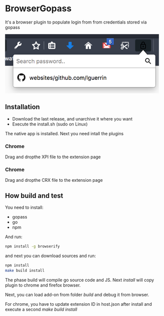 # BrowserGopass

It's a browser plugin to populate login from from credentials stored via gopass

![Plugin](docs/plugin.png)

## Installation

* Download the last release, and unarchive it where you want
* Execute the install.sh (sudo on Linux)

The native app is installed. Next you need intall the plugins

### Chrome

Drag and dropthe XPI file to the extension page  

### Chrome

Drag and dropthe CRX file to the extension page

## How build and test

You need to install:
 * gopass
 * go
 * npm
 
 And run:
 ```bash
npm install -g browserify  
 ```
 
 and next you can download sources and run:
```bash
npm install
make build install
```

The phase build will compile go source code and JS.
Next *install* will copy plugin to chrome and firefox browser.

Next, you can load add-on from folder *build* and debug it from browser.

For chrome, you have to update extension ID in host.json after install and execute a second *make build install*

